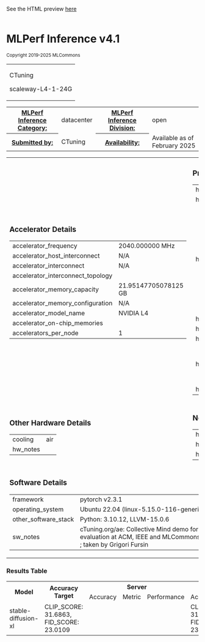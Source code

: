 
See the HTML preview [here](https://htmlpreview.github.io/?https://github.com/GATEOverflow/inference_results_v4.1/blob/main/open/CTuning/results/cm-demo-gfursin-scaleway-L4-1-24G-reference-gpu-pytorch-v2.3.1-default_config/summary.html)



<div class="resultpage">
 <div class="titlebarcontainer">
  <div class="logo">
   <a href="/" style="border: none"><img src="" alt="" /></a>
  </div>
  <div class="titlebar">
   <h1 class="title">MLPerf Inference v4.1</h1>
   <p style="font-size: smaller">Copyright 2019-2025 MLCommons</p>
  </div>
 </div>
 <table class="titlebarcontainer">
  <tr>
   <td class="headerbar" rowspan="2">
    <p>CTuning     </p>
    <p>scaleway-L4-1-24G    </p>
   </td>
  </tr>
 </table>
 <table class="datebar">
  <tbody>
   <tr>
    <th id="license_num"><a href="">MLPerf Inference Category:</a></th>
    <td id="license_num_val">datacenter</td>
    <th id="test_date"><a href="">MLPerf Inference Division:</a></th>
    <td id="test_date_val">open</td>
   </tr>
   <tr>
    <th id="tester"><a href="">Submitted by:</a></th>
    <td id="tester_val">CTuning</td>
    <th id="sw_avail"><a href="">Availability:</a></th>
    <td id="sw_avail_val">Available as of February 2025</td>
   </tr>
  </tbody>
 </table>
  
<table>
            <tr><td><h3>Accelerator Details</h3><table><tr><td>accelerator_frequency</td><td>2040.000000 MHz</td></tr><tr><td>accelerator_host_interconnect</td><td>N/A</td></tr><tr><td>accelerator_interconnect</td><td>N/A</td></tr><tr><td>accelerator_interconnect_topology</td><td></td></tr><tr><td>accelerator_memory_capacity</td><td>21.95147705078125 GB</td></tr><tr><td>accelerator_memory_configuration</td><td>N/A</td></tr><tr><td>accelerator_model_name</td><td>NVIDIA L4</td></tr><tr><td>accelerator_on-chip_memories</td><td></td></tr><tr><td>accelerators_per_node</td><td>1</td></tr></table></td> <td><h3>Processor and Memory Details</h3><table><tr><td>host_memory_capacity</td><td>48G</td></tr><tr><td>host_memory_configuration</td><td>undefined</td></tr><tr><td>host_processor_caches</td><td>L1d cache: 512 KiB (8 instances), L1i cache: 512 KiB (8 instances), L2 cache: 4 MiB (8 instances), L3 cache: 128 MiB (8 instances)</td></tr><tr><td>host_processor_core_count</td><td>8</td></tr><tr><td>host_processor_frequency</td><td>undefined</td></tr><tr><td>host_processor_interconnect</td><td></td></tr><tr><td>host_processor_model_name</td><td>AMD EPYC 7413 24-Core Processor</td></tr><tr><td>host_processors_per_node</td><td>1</td></tr></table></td> </tr>
            <tr><td ><h3>Other Hardware Details</h3><table><tr><td>cooling</td><td>air</td></tr><tr><td>hw_notes</td><td></td></tr></table></td> <td><h3>Network and Interconnect Details</h3><table><tr><td>host_network_card_count</td><td>1</td></tr><tr><td>host_networking</td><td>Gig Ethernet</td></tr><tr><td>host_networking_topology</td><td>N/A</td></tr></table></td> </tr>
            <tr><td colspan="2"><h3>Software Details</h3><table><tr><td>framework</td><td>pytorch v2.3.1</td></tr><tr><td>operating_system</td><td>Ubuntu 22.04 (linux-5.15.0-116-generic-glibc2.35)</td></tr><tr><td>other_software_stack</td><td>Python: 3.10.12, LLVM-15.0.6</td></tr><tr><td>sw_notes</td><td>cTuning.org/ae: Collective Mind demo for our reproducibility initiatives and artifact evaluation at ACM, IEEE and MLCommons ; automated by MLCommons CM v2.3.4 ; taken by Grigori Fursin</td></tr></table></td> </tr>
            </table>

<h3>Results Table</h3>
<table>
    <tr>
        <th rowspan="2">Model</th>
        <th rowspan="2">Accuracy Target</th>
        <th colspan="3">Server</th>
        <th colspan="3">Offline</th>
    </tr>
    <tr><td> Accuracy </td>
    <td>Metric</td>
    <td>Performance</td><td> Accuracy </td>
    <td>Metric</td>
    <td>Performance</td>
    </tr><tr><td>stable-diffusion-xl</td><td>CLIP_SCORE: 31.6863, FID_SCORE: 23.0109</td><td></td><td></td><td></td><td>CLIP_SCORE: 31.750536930561065  FID_SCORE: 23.46804710968439</td><td>Samples/s</td> <td>0.125716</td></table>

